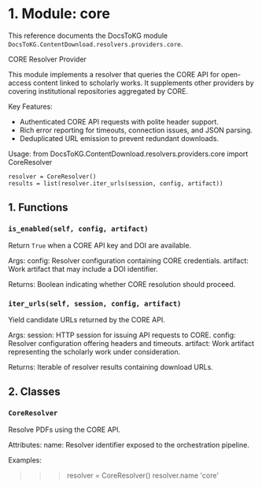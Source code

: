 # 1. Module: core

This reference documents the DocsToKG module ``DocsToKG.ContentDownload.resolvers.providers.core``.

CORE Resolver Provider

This module implements a resolver that queries the CORE API for open-access
content linked to scholarly works. It supplements other providers by covering
institutional repositories aggregated by CORE.

Key Features:
- Authenticated CORE API requests with polite header support.
- Rich error reporting for timeouts, connection issues, and JSON parsing.
- Deduplicated URL emission to prevent redundant downloads.

Usage:
    from DocsToKG.ContentDownload.resolvers.providers.core import CoreResolver

    resolver = CoreResolver()
    results = list(resolver.iter_urls(session, config, artifact))

## 1. Functions

### `is_enabled(self, config, artifact)`

Return ``True`` when a CORE API key and DOI are available.

Args:
config: Resolver configuration containing CORE credentials.
artifact: Work artifact that may include a DOI identifier.

Returns:
Boolean indicating whether CORE resolution should proceed.

### `iter_urls(self, session, config, artifact)`

Yield candidate URLs returned by the CORE API.

Args:
session: HTTP session for issuing API requests to CORE.
config: Resolver configuration offering headers and timeouts.
artifact: Work artifact representing the scholarly work under consideration.

Returns:
Iterable of resolver results containing download URLs.

## 2. Classes

### `CoreResolver`

Resolve PDFs using the CORE API.

Attributes:
name: Resolver identifier exposed to the orchestration pipeline.

Examples:
>>> resolver = CoreResolver()
>>> resolver.name
'core'
